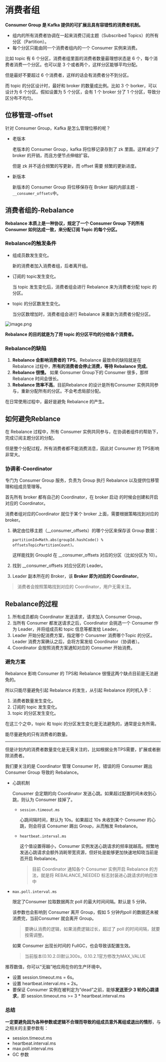 # 消费者组

**Consumer Group 是 Kafka 提供的可扩展且具有容错性的消费者机制。**

- 组内的所有消费者协调在一起来消费订阅主题（Subscribed Topics）的所有分区（Partition）。
- 每个分区只能由同一个消费者组内的一个 Consumer 实例来消费。

比如 topic 有 6 个分区，消费者组里面的消费者数量最理想状态是 6 个，每个消费者消费一个分区。也可以是 3 个或者两个，这样分区能够平均分配。

但是最好不要超过 6 个消费者，这样的话会有消费者分不到分区。

而 topic 的分区设计时，最好和 broker 的数量成比例。比如 3 个 borker，可以设计为 6 个分区。假如设置为 5 个分区，会有 1 个 broker 分了 1 个分区，导致分区分布不均匀。

## 位移管理-offset

针对 Consumer Group，Kafka 是怎么管理位移的呢？

- 老版本
  
    老版本的 Consumer Group，kafka 将位移记录存到了 zk 里面。这样减少了 broker 的开销，而且方便节点伸缩扩容。
    
    但是 zk 并不适合频繁的写更新，而 offset 需要 频繁的更新进度。
    
- 新版本
  
    新版本的 Consumer Group 将位移保存在 Broker 端的内部主题 - `__consumer_offsets`中。
    

## 消费者组的-Rebalance

**Rebalance 本质上是一种协议，规定了一个 Consumer Group 下的所有 Consumer 如何达成一致，来分配订阅 Topic 的每个分区。**

### Rebalance的触发条件

- 组成员数发生变化。
  
    新的消费者加入消费者组，后者离开组。
    
- 订阅的 topic发生变化。
  
    当 topic 发生变化后，消费者组会进行 Rebalance 来为消费者分配 topic 的分区。
    
- topic 的分区数发生变化。
  
    当分区数增加时，消费者组会进行 Rebalance 来重新为消费者分配分区。
    

![image.png](https://s2.loli.net/2025/06/26/JOCS3jHWxT6k8F5.png)

**Rebalance 的目的就是为了将 topic 的分区平均的分给各个消费者。**

### Rebalance的缺陷

1. **Rebalance 会影响消费者的 TPS**。Rebalance 最致命的缺陷就是在 Rebalance 过程中，**所有的消费者会停止消费，等待 Rebalance 完成**。
2. **Rebalance 很慢。**  如果 Gonsumer Group下的 Consumer 很多，那样 Rebalance 时间会很长。
3. **Rebalance 效率不高**。目前Rebalance 的设计是所有Consumer 实例共同参与，重新分配所有的分区。不会考虑局部分配。

在日常使用过程中，最好是避免 Rebalance 的产生。

## 如何避免Reblance

在 Rebalance 过程中，所有 Consumer 实例共同参与，在协调者组件的帮助下，完成订阅主题分区的分配。

但是整个分配过程，所有消费者都不能消费消息，因此对 Consumer 的 TPS影响非常大。

### 协调者-Coordinator

专门为 Consumer Group 服务，负责为 Group 执行 Rebalance 以及提供位移管理和组成员管理等。

首先所有 broker 都有自己的 Coordinator，在 broker 启动 的时候会创建和开启对应的 Coordinator。

消费者组对应的Coordinator 就位于某个 broker 上面，需要根据策略找到对应的 broker。

1. 确定由位移主题（__consumer_offsets）的哪个分区来保存该 Group 数据：
   
    ```
    partitionId=Math.abs(groupId.hashCode() % offsetsTopicPartitionCount)。
    ```
    
    这样能找到 GroupId 在 __consumer_offsets 对应的分区（比如分区为 10）。
    
2. 找到 __consumer_offsets 对应分区的 Leader。
3. Leader 副本所在的 Broker，该 **Broker 即为对应的 Coordinator**。

> 消费者会按照策略找到对应的 Coordinator，用户无需关注。
> 

## Rebalance的过程

1. 所有成员都向 Coordinator 发送请求，请求加入 Consumer Group。
2. 当所有 Consumer 都发送请求之后，Coordinator 会挑选一个 Consumer 作为 Leader，并将组成员和 topic 信息等都发给 Leader。
3. Leader 开始分配消费方案，指定哪个 Conusmer 消费哪个Topic 的分区。Leader 消费方案确认之后，会将方案发给 Coordinator（协调者）。
4. Coordinator 会按照消费方案通知对应的 Consumer 开始消费。

### 避免方案

Rebalance 影响 Consumer 的 TPS和 Rebalance 很慢这两个缺点目前是无法避免的。

所以只能尽量避免引起 Rebalance 的发生，从引起 Rebalance 的时机入手：

1. 消费者数量发生变化。
2. 订阅的 topic 发生变化。
3. topic 的分区发生变化。

在这三个之中，topic 和 topic 的分区发生变化是无法避免的，通常是业务所需。

能尽量避免的只有消费者的数量。

---

但是计划内的消费者数量变化是无需关注的，比如根据业务TPS需要，扩展或者删除消费者。

我们要关注的是 Coordinator 管理 Consumer 时，错误的将 Consumer 踢出 Consumer Group 导致的 Rebalance。

- 心跳机制
  
    Conusmer 会定期的向 Coordinator 发送心跳。如果超过配置时间未收到心跳，则认为 Consumer 挂掉了。
    
    - `session.timeout.ms`
      
        心跳间隔时间，默认为 10s。如果超过 10s 未收到某个 Consumer 的心跳，则会将该 Consumer 踢出 Group，从而触发 Rebalance。
        
    - `heartbeat.interval.ms`
      
        这个值设置得越小，Consumer 实例发送心跳请求的频率就越高。频繁地发送心跳请求会额外消耗带宽资源，但好处是能够更加快速地知晓当前是否开启 Rebalance。
        
        > 目前 Coordinator 通知各个 Consumer 实例开启 Rebalance 的方法，就是将 REBALANCE_NEEDED 标志封装进心跳请求的响应体中
        > 
- `max.poll.interval.ms`
  
    限定了Consumer 拉取数据两次 poll 的最大时间间隔。默认是 5 分钟。
    
    该参数也会影响到 Consumer 离开 Group，假如 5 分钟内poll 的数据还未被消费完，当前Consumer 就会离开 Group。
    
    > 要确认消费的逻辑，如果消费逻辑过长，超过了 poll 的时间间隔，就要按需调整。
    > 
    
    如果 Consumer 出现长时间的 FullGC，也会导致该配置生效。
    
    > 当前版本(0.10.2.0)默认300s，0.10.2.1官方修改为MAX_VALUE
    > 

推荐数值，你可以“无脑”地应用在你的生产环境中。

- 设置 session.timeout.ms = 6s。
- 设置 heartbeat.interval.ms = 2s。
- 要保证 Consumer 实例在被判定为“dead”之前，能够**发送至少 3 轮的心跳请求**，即 session.timeout.ms >= 3 * heartbeat.interval.ms

### 总结

**一定要避免因为各种参数或逻辑不合理而导致的组成员意外离组或退出的情形**，与之相关的主要参数有：

- session.timeout.ms
- heartbeat.interval.ms
- max.poll.interval.ms
- GC 参数